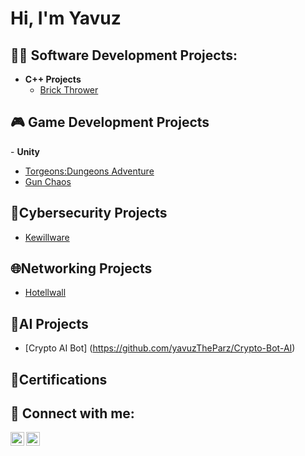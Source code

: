 <h1>Hi, I'm Yavuz</h1>

<h2>👨‍💻 Software Development Projects:</h2>

- <b>C++ Projects</b>
  - [Brick Thrower](https://github.com/yavuzTheParz/brick_thrower)

<h2>🎮 Game Development Projects</h2>
- <b>Unity</b>

   - [Torgeons:Dungeons Adventure](https://play.google.com/store/apps/details?id=com.parzigames.torgeons&hl=en)</br>
   - [Gun Chaos](https://play.google.com/store/apps/details?id=com.ParziGame.GunChaos&hl=en)

<h2>🔐Cybersecurity Projects</h2>

- [Kewillware](https://github.com/yavuzTheParz/KEWILLware.git)

<h2>🌐Networking Projects</h2>

- [Hotellwall](https://github.com/yavuzTheParz/HOTELwall)

<h2>🤖AI Projects</h2>

- [Crypto AI Bot] (https://github.com/yavuzTheParz/Crypto-Bot-AI)

<h2>📄Certifications</h2>

<h2> 🤳 Connect with me:</h2>

[<img align="left" alt="JoshMadakor | YouTube" width="22px" src="https://cdn.jsdelivr.net/npm/simple-icons@v3/icons/youtube.svg" />][youtube]
[<img align="left" alt="JoshMadakor | LinkedIn" width="22px" src="https://cdn.jsdelivr.net/npm/simple-icons@v3/icons/linkedin.svg" />][linkedin]

[youtube]: [https://www.youtube.com/c/joshmadakor](https://www.youtube.com/@ParziiGames)
[linkedin]: [https://linkedin.com/in/joshmadakor](https://www.linkedin.com/in/yavuz-selim-ya%C5%9Far-622a2324a/)
